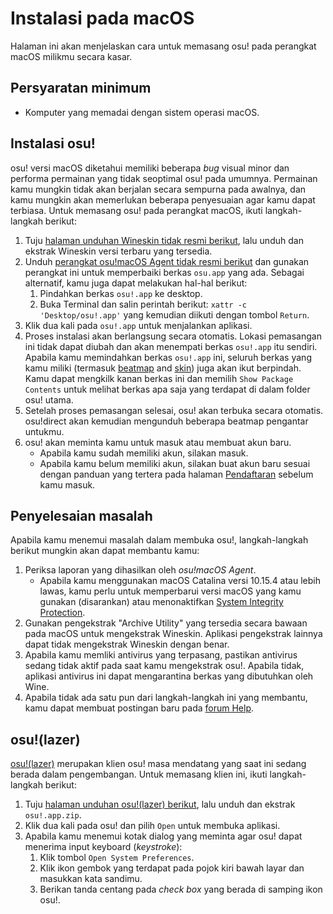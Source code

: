 # Instalasi pada macOS

Halaman ini akan menjelaskan cara untuk memasang osu! pada perangkat macOS milikmu secara kasar.

## Persyaratan minimum

- Komputer yang memadai dengan sistem operasi macOS.

## Instalasi osu!

osu! versi macOS diketahui memiliki beberapa *bug* visual minor dan performa permainan yang tidak seoptimal osu! pada umumnya. Permainan kamu mungkin tidak akan berjalan secara sempurna pada awalnya, dan kamu mungkin akan memerlukan beberapa penyesuaian agar kamu dapat terbiasa. Untuk memasang osu! pada perangkat macOS, ikuti langkah-langkah berikut:

1. Tuju [halaman unduhan Wineskin tidak resmi berikut](https://osu.ppy.sh/community/forums/topics/1106057), lalu unduh dan ekstrak Wineskin versi terbaru yang tersedia.
2. Unduh [perangkat osu!macOS Agent tidak resmi berikut](https://osu.ppy.sh/community/forums/topics/1036678) dan gunakan perangkat ini untuk memperbaiki berkas `osu.app` yang ada. Sebagai alternatif, kamu juga dapat melakukan hal-hal berikut:
   1. Pindahkan berkas `osu!.app` ke desktop.
   2. Buka Terminal dan salin perintah berikut: `xattr -c 'Desktop/osu!.app'` yang kemudian diikuti dengan tombol `Return`.
3. Klik dua kali pada `osu!.app` untuk menjalankan aplikasi.
4. Proses instalasi akan berlangsung secara otomatis. Lokasi pemasangan ini tidak dapat diubah dan akan menempati berkas `osu!.app` itu sendiri. Apabila kamu memindahkan berkas `osu!.app` ini, seluruh berkas yang kamu miliki (termasuk [beatmap](/wiki/Beatmap) and [skin](/wiki/Skin)) juga akan ikut berpindah. Kamu dapat mengkilk kanan berkas ini dan memilih `Show Package Contents` untuk melihat berkas apa saja yang terdapat di dalam folder osu! utama.
5. Setelah proses pemasangan selesai, osu! akan terbuka secara otomatis. osu!direct akan kemudian mengunduh beberapa beatmap pengantar untukmu.
6. osu! akan meminta kamu untuk masuk atau membuat akun baru.
   - Apabila kamu sudah memiliki akun, silakan masuk.
   - Apabila kamu belum memiliki akun, silakan buat akun baru sesuai dengan panduan yang tertera pada halaman [Pendaftaran](/wiki/Registration) sebelum kamu masuk.

## Penyelesaian masalah

Apabila kamu menemui masalah dalam membuka osu!, langkah-langkah berikut mungkin akan dapat membantu kamu:

1. Periksa laporan yang dihasilkan oleh *osu!macOS Agent*.
   - Apabila kamu menggunakan macOS Catalina versi 10.15.4 atau lebih lawas, kamu perlu untuk memperbarui versi macOS yang kamu gunakan (disarankan) atau menonaktifkan [System Integrity Protection](https://developer.apple.com/documentation/security/disabling_and_enabling_system_integrity_protection).
2. Gunakan pengekstrak "Archive Utility" yang tersedia secara bawaan pada macOS untuk mengekstrak Wineskin. Aplikasi pengekstrak lainnya dapat tidak mengekstrak Wineskin dengan benar.
3. Apabila kamu memliki antivirus yang terpasang, pastikan antivirus sedang tidak aktif pada saat kamu mengekstrak osu!. Apabila tidak, aplikasi antivirus ini dapat mengarantina berkas yang dibutuhkan oleh Wine.
4. Apabila tidak ada satu pun dari langkah-langkah ini yang membantu, kamu dapat membuat postingan baru pada [forum Help](https://osu.ppy.sh/community/forums/5).

## osu!(lazer)

[osu!(lazer)](/wiki/Client/Release_stream/Lazer) merupakan klien osu! masa mendatang yang saat ini sedang berada dalam pengembangan. Untuk memasang klien ini, ikuti langkah-langkah berikut:

1. Tuju [halaman unduhan osu!(lazer) berikut](https://github.com/ppy/osu/releases/latest), lalu unduh dan ekstrak `osu!.app.zip`.
2. Klik dua kali pada osu! dan pilih `Open` untuk membuka aplikasi.
3. Apabila kamu menemui kotak dialog yang meminta agar osu! dapat menerima input keyboard (*keystroke*):
   1. Klik tombol `Open System Preferences`.
   2. Klik ikon gembok yang terdapat pada pojok kiri bawah layar dan masukkan kata sandimu.
   3. Berikan tanda centang pada *check box* yang berada di samping ikon osu!.
